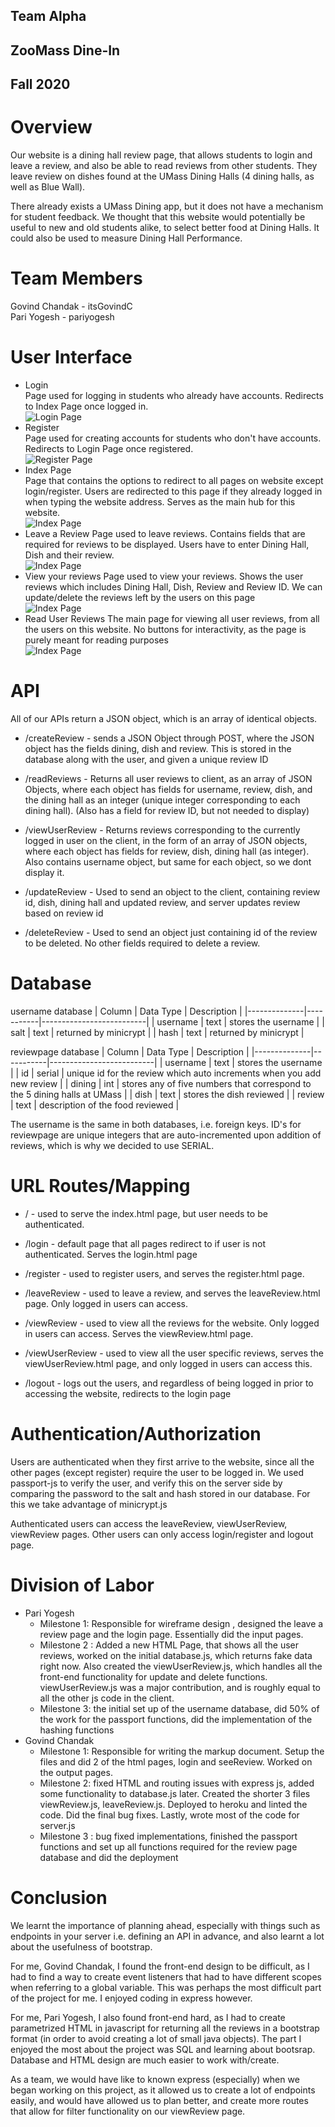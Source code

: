 ## Team Alpha

## ZooMass Dine-In

## Fall 2020

# Overview

Our website is a dining hall review page, that allows students to login and leave a review, and also be able to read reviews from other students. They leave review on dishes found at the UMass Dining Halls (4 dining halls, as well as Blue Wall).

There already exists a UMass Dining app, but it does not have a mechanism for student feedback. We thought that this website would potentially be useful to new and old students alike, to select better food at Dining Halls. It could also be used to measure Dining Hall Performance.

# Team Members

Govind Chandak - itsGovindC \
Pari Yogesh - pariyogesh

# User Interface

- Login  
    Page used for logging in students who already have accounts. Redirects to Index Page once logged in. \
    ![Login Page](./final_login.JPG)
- Register \
    Page used for creating accounts for students who don't have accounts. Redirects to Login Page once registered. \
    ![Register Page](./final_register.JPG)
- Index Page \
    Page that contains the options to redirect to all pages on website except login/register. Users are redirected to this page if they already logged in when typing the website address. Serves as the main hub for this website. \
    ![Index Page](./final_index.JPG)
- Leave a Review
    Page used to leave reviews. Contains fields that are required for reviews to be displayed. Users have to enter Dining Hall, Dish and their review. \
    ![Index Page](./final_leave.JPG)
- View your reviews
    Page used to view your reviews. Shows the user reviews which includes Dining Hall, Dish, Review and Review ID. We can update/delete the reviews left by the users on this page \
    ![Index Page](./final_update.JPG)
- Read User Reviews
    The main page for viewing all user reviews, from all the users on this website. No buttons for interactivity, as the page is purely meant for reading purposes \
    ![Index Page](./final_reviews.JPG)

# API 

All of our APIs return a JSON object, which is an array of identical objects.

- /createReview - sends a JSON Object through POST, where the JSON object has the fields dining, dish and review. This is stored in the database along with the user, and given a unique review ID

- /readReviews - Returns all user reviews to client, as an array of JSON Objects, where each object has fields for username, review, dish, and the dining hall as an integer (unique integer corresponding to each dining hall). (Also has a field for review ID, but not needed to display)

- /viewUserReview - Returns reviews corresponding to the currently logged in user on the client, in the form of an array of JSON objects, where each object has fields for review, dish, dining hall (as integer). Also contains username object, but same for each object, so we dont display it.

- /updateReview - Used to send an object to the client, containing review id, dish, dining hall and updated review, and server updates review based on review id
- /deleteReview - Used to send an object just containing id of the review to  be deleted. No other fields required to delete a review.

# Database

username database
| Column       | Data Type | Description              |
|--------------|-----------|--------------------------|
| username     | text      | stores the username      |
| salt         | text      | returned by minicrypt    |
| hash         | text      | returned by minicrypt    |

reviewpage database
| Column       | Data Type | Description              |
|--------------|-----------|--------------------------|
| username     | text      | stores the username      |
| id           | serial    | unique id for the review which auto increments when you add new review    |
| dining       | int       | stores any of five numbers that correspond to the 5 dining halls at UMass |
| dish         | text      | stores the dish reviewed |
| review       | text      | description of the food reviewed |

The username is the same in both databases, i.e. foreign keys. ID's for reviewpage are unique integers that are auto-incremented upon addition of reviews, which is why we decided to use SERIAL.

# URL Routes/Mapping

- / - used to serve the index.html page, but user needs to be authenticated. 

- /login - default page that all pages redirect to if user is not authenticated. Serves the login.html page

- /register - used to register users, and serves the register.html page. 

- /leaveReview - used to leave a review, and serves the leaveReview.html page. Only logged in users can access. 

- /viewReview - used to view all the reviews for the website. Only logged in users can access. Serves the viewReview.html page.

- /viewUserReview - used to view all the user specific reviews, serves the viewUserReview.html page, and only logged in users can access this.

- /logout - logs out the users, and regardless of being logged in prior to accessing the website, redirects to the login page

# Authentication/Authorization

Users are authenticated when they first arrive to the website, since all the other pages (except register) require the user to be logged in. We used passport-js to verify the user, and verify this on the server side by comparing the password to the salt and hash stored in our database. For this we take advantage of minicrypt.js

Authenticated users can access the leaveReview, viewUserReview, viewReview pages. Other users can only access login/register and logout page.

# Division of Labor

- Pari Yogesh 
    - Milestone 1: Responsible for wireframe design , designed the leave a review page and the login page. Essentially did the input pages. 
    - Milestone 2 : Added a new HTML Page, that shows all the user reviews, worked on the initial database.js, which returns fake data right now. Also created the viewUserReview.js, which handles all the front-end functionality for update and delete functions. viewUserReview.js was a major contribution, and is roughly equal to all the other js code in the client.
    - Milestone 3: the initial set up of the username database, did 50% of the work for the passport functions, did the implementation of the hashing functions
- Govind Chandak
    - Milestone 1: Responsible for writing the markup document. Setup the files and did 2 of the html pages, login and seeReview. Worked on the output  pages.
    - Milestone 2: fixed HTML and routing issues with express js, added some functionality to database.js later. Created the shorter 3 files viewReview.js, leaveReview.js. Deployed to heroku and linted the code. Did the final bug fixes. Lastly, wrote most of the code for server.js
    - Milestone 3 : bug fixed implementations, finished the passport functions and set up all functions required for the review page database and did the deployment

# Conclusion

We learnt the importance of planning ahead, especially with things such as endpoints in your server i.e. defining an API in advance, and also learnt a lot about the usefulness of bootstrap.

For me, Govind Chandak, I found the front-end design to be difficult, as I had to find a way to create event listeners that had to have different scopes when referring to a global variable. This was perhaps the most difficult part of the project for me. I enjoyed coding in express however.

For me, Pari Yogesh, I also found front-end hard, as I had to create parametrized HTML in javascript for returning all the reviews in a bootstrap format (in order to avoid creating a lot of small java objects). The part I enjoyed the most about the project was SQL and learning about bootsrap. Database and HTML design are much easier to work with/create.

As a team, we would have like to known express (especially) when we began working on this project, as it allowed us to create a lot of endpoints easily, and would have allowed us to plan better, and create more routes that allow for filter functionality on our viewReview page.


